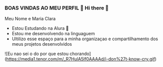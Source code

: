 ### BOAS VINDAS AO MEU PERFIL 🎱 Hi there 👋

Meu Nome e Maria Clara 
- Estou Estudando na Alura 🥇
- Estou me desenvolvendo na linguaguem
- Ultilizo esse espaço para a minha organizaçao e compartilhamento dos meus projetos desenvolvidos

 ![Eu nao sei o do por que estou chorando] (https://media1.tenor.com/m/_R7HulA5lf0AAAAd/i-don%27t-know-cry.gif)

